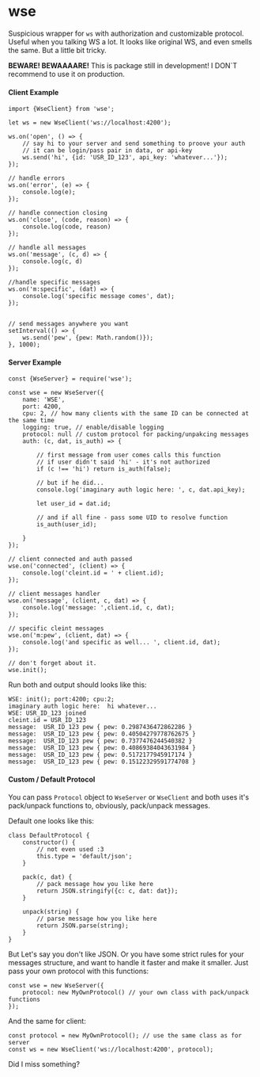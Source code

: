 # wse
Suspicious wrapper for ``ws`` with authorization and customizable protocol. Useful when you talking WS a lot. It looks like original WS, and even smells the same. But a little bit tricky.

**BEWARE! BEWAAAARE!**
This is package still in development! I DON`T recommend to use it on production.


#### Client Example
```
import {WseClient} from 'wse';

let ws = new WseClient('ws://localhost:4200');

ws.on('open', () => {
    // say hi to your server and send something to proove your auth
    // it can be login/pass pair in data, or api-key
    ws.send('hi', {id: 'USR_ID_123', api_key: 'whatever...'});
});

// handle errors
ws.on('error', (e) => {
    console.log(e);
});

// handle connection closing
ws.on('close', (code, reason) => {
    console.log(code, reason)
});

// handle all messages
ws.on('message', (c, d) => {
    console.log(c, d)
});

//handle specific messages
ws.on('m:specific', (dat) => {
    console.log('specific message comes', dat);
});


// send messages anywhere you want
setInterval(() => {
    ws.send('pew', {pew: Math.random()});
}, 1000);

```


#### Server Example
```
const {WseServer} = require('wse');

const wse = new WseServer({
    name: 'WSE',
    port: 4200,
    cpu: 2, // how many clients with the same ID can be connected at the same time
    logging: true, // enable/disable logging
    protocol: null // custom protocol for packing/unpakcing messages
    auth: (c, dat, is_auth) => {

        // first message from user comes calls this function
        // if user didn't said 'hi' - it's not authorized
        if (c !== 'hi') return is_auth(false);

        // but if he did...
        console.log('imaginary auth logic here: ', c, dat.api_key);

        let user_id = dat.id;

        // and if all fine - pass some UID to resolve function
        is_auth(user_id);

    }
});

// client connected and auth passed
wse.on('connected', (client) => {
    console.log('cleint.id = ' + client.id);
});

// client messages handler
wse.on('message', (client, c, dat) => {
    console.log('message: ',client.id, c, dat);
});

// specific cleint messages
wse.on('m:pew', (client, dat) => {
    console.log('and specific as well... ', client.id, dat);
});

// don't forget about it.
wse.init();

```

Run both and output should looks like this:
```
WSE: init(); port:4200; cpu:2;
imaginary auth logic here:  hi whatever...
WSE: USR_ID_123 joined
cleint.id = USR_ID_123
message:  USR_ID_123 pew { pew: 0.2987436472862286 }
message:  USR_ID_123 pew { pew: 0.40504279778762675 }
message:  USR_ID_123 pew { pew: 0.7377476244540382 }
message:  USR_ID_123 pew { pew: 0.40869384043631984 }
message:  USR_ID_123 pew { pew: 0.5172177945917174 }
message:  USR_ID_123 pew { pew: 0.15122329591774708 }
```


#### Custom / Default Protocol
You can pass ``Protocol`` object to ``WseServer`` or ``WseClient`` and both uses it's pack/unpack functions to, obviously, pack/unpack messages.

Default one looks like this:
```
class DefaultProtocol {
    constructor() {
        // not even used :3
        this.type = 'default/json';
    }

    pack(c, dat) {
        // pack message how you like here
        return JSON.stringify({c: c, dat: dat});
    }

    unpack(string) {
        // parse message how you like here
        return JSON.parse(string);
    }
}

```

But Let's say you don't like JSON. Or you have some strict rules for your messages structure, and want to handle it faster and make it smaller.
Just pass your own protocol with this functions:
```
const wse = new WseServer({
    protocol: new MyOwnProtocol() // your own class with pack/unpack functions
});
```

And the same for client:
```
const protocol = new MyOwnProtocol(); // use the same class as for server
const ws = new WseClient('ws://localhost:4200', protocol);
```




Did I miss something?
